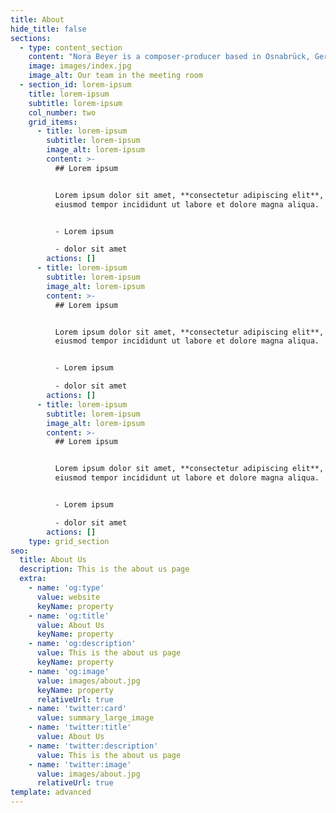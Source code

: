 ```yaml
---
title: About
hide_title: false
sections:
  - type: content_section
    content: "Nora Beyer is a composer-producer based in Osnabrück, Germany, who specializes in instrumental music and original film scores.\_\n\nAfter taking up the drums at age 11, Nora Beyer played percussive instruments from timpani to marimba in youth philharmonic orchestras. Influenced by classical orchestrations for film, such as those of Alexandre Desplat and Jóhann Jóhannsson, she set about producing instrumental scores in her adolescence but has since also drawn inspiration from synthesizer sounds and ambient soundscapes (Trent Reznor, Sufjan Stevens, Vangelis, Lorn, Mica Levi).\_\n\nIn 2021, Nora Beyer was invited for an artist residency in the Netherlands by Popfabryk and New Noardic Wave. Her latest works are set to be presented at Leeuwarden Urban Night Adventure 2022 and the European Media Art Festival 2022. Her understanding of movie production and emotional storytelling also led her to become a member of the jury for the International Film Festival Osnabrück in 2021.\_\n\nFor licensing & collaborations, reach out to <hello@nora-beyer.de>. Most collaborations concern original film scores, but other kinds of projects will also be considered.\n"
    image: images/index.jpg
    image_alt: Our team in the meeting room
  - section_id: lorem-ipsum
    title: lorem-ipsum
    subtitle: lorem-ipsum
    col_number: two
    grid_items:
      - title: lorem-ipsum
        subtitle: lorem-ipsum
        image_alt: lorem-ipsum
        content: >-
          ## Lorem ipsum


          Lorem ipsum dolor sit amet, **consectetur adipiscing elit**, sed do
          eiusmod tempor incididunt ut labore et dolore magna aliqua.


          - Lorem ipsum

          - dolor sit amet
        actions: []
      - title: lorem-ipsum
        subtitle: lorem-ipsum
        image_alt: lorem-ipsum
        content: >-
          ## Lorem ipsum


          Lorem ipsum dolor sit amet, **consectetur adipiscing elit**, sed do
          eiusmod tempor incididunt ut labore et dolore magna aliqua.


          - Lorem ipsum

          - dolor sit amet
        actions: []
      - title: lorem-ipsum
        subtitle: lorem-ipsum
        image_alt: lorem-ipsum
        content: >-
          ## Lorem ipsum


          Lorem ipsum dolor sit amet, **consectetur adipiscing elit**, sed do
          eiusmod tempor incididunt ut labore et dolore magna aliqua.


          - Lorem ipsum

          - dolor sit amet
        actions: []
    type: grid_section
seo:
  title: About Us
  description: This is the about us page
  extra:
    - name: 'og:type'
      value: website
      keyName: property
    - name: 'og:title'
      value: About Us
      keyName: property
    - name: 'og:description'
      value: This is the about us page
      keyName: property
    - name: 'og:image'
      value: images/about.jpg
      keyName: property
      relativeUrl: true
    - name: 'twitter:card'
      value: summary_large_image
    - name: 'twitter:title'
      value: About Us
    - name: 'twitter:description'
      value: This is the about us page
    - name: 'twitter:image'
      value: images/about.jpg
      relativeUrl: true
template: advanced
---
```

